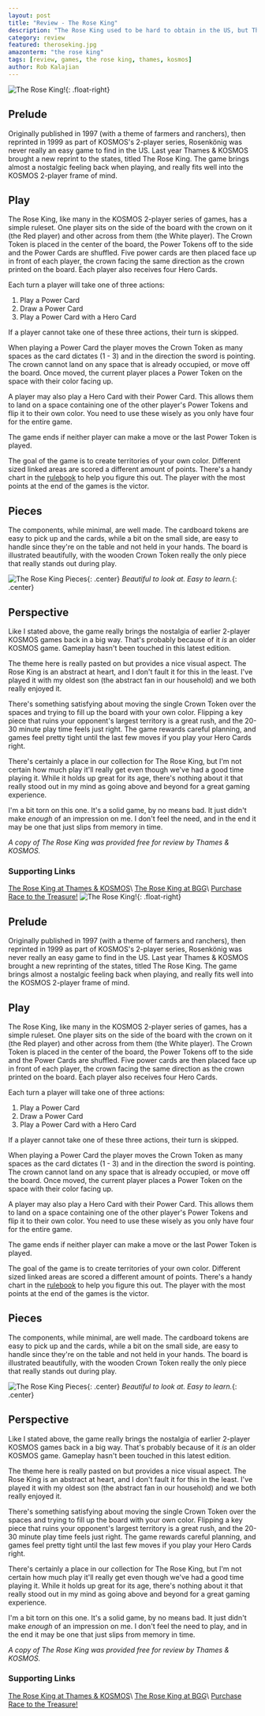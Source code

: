 ```yaml
---
layout: post
title: "Review - The Rose King"
description: "The Rose King used to be hard to obtain in the US, but Thames & KOSMOS brought us a new edition last year."
category: review
featured: theroseking.jpg
amazonterm: "the rose king"
tags: [review, games, the rose king, thames, kosmos]
author: Rob Kalajian
---
```


![The Rose King!](/images/theroseking/box.jpg){: .float-right}
<h2>Prelude</h2>

Originally published in 1997 (with a theme of farmers and ranchers), then reprinted in 1999 as part of KOSMOS's 2-player series, Rosenkönig was never really an easy game to find in the US. Last year Thames & KOSMOS brought a new reprint to the states, titled The Rose King. The game brings almost a nostalgic feeling back when playing, and really fits well into the KOSMOS 2-player frame of mind.

<h2>Play</h2>

The Rose King, like many in the KOSMOS 2-player series of games, has a simple ruleset. One player sits on the side of the board with the crown on it (the Red player) and other across from them (the White player). The Crown Token is placed in the center of the board, the Power Tokens off to the side and the Power Cards are shuffled. Five power cards are then placed face up in front of each player, the crown facing the same direction as the crown printed on the board. Each player also receives four Hero Cards.

Each turn a player will take one of three actions:

1. Play a Power Card
2. Draw a Power Card
3. Play a Power Card with a Hero Card

If a player cannot take one of these three actions, their turn is skipped.

When playing a Power Card the player moves the Crown Token as many spaces as the card dictates (1 - 3) and in the direction the sword is pointing. The crown cannot land on any space that is already occupied, or move off the board. Once moved, the current player places a Power Token on the space with their color facing up.

A player may also play a Hero Card with their Power Card. This allows them to land on a space containing one of the other player's Power Tokens and flip it to their own color. You need to use these wisely as you only have four for the entire game.

The game ends if neither player can make a move or the last Power Token is played.

The goal of the game is to create territories of your own color. Different sized linked areas are scored a different amount of points. There's a handy chart in the [rulebook](http://www.thamesandkosmos.com/manuals/full/691790_theroseking_manual.pdf) to help you figure this out. The player with the most points at the end of the games is the victor.

<h2>Pieces</h2>

The components, while minimal, are well made. The cardboard tokens are easy to pick up and the cards, while a bit on the small side, are easy to handle since they're on the table and not held in your hands. The board is illustrated beautifully, with the wooden Crown Token really the only piece that really stands out during play.

![The Rose King Pieces](/images/theroseking/pieces.jpg){: .center}
*Beautiful to look at. Easy to learn.*{: .center}

<h2>Perspective</h2>

Like I stated above, the game really brings the nostalgia of earlier 2-player KOSMOS games back in a big way. That's probably because of it *is* an older KOSMOS game. Gameplay hasn't been touched in this latest edition.

The theme here is really pasted on but provides a nice visual aspect. The Rose King is an abstract at heart, and I don't fault it for this in the least. I've played it with my oldest son (the abstract fan in our household) and we both really enjoyed it.

There's something satisfying about moving the single Crown Token over the spaces and trying to fill up the board with your own color. Flipping a key piece that ruins your opponent's largest territory is a great rush, and the 20-30 minute play time feels just right. The game rewards careful planning, and games feel pretty tight until the last few moves if you play your Hero Cards right.

There's certainly a place in our collection for The Rose King, but I'm not certain how much play it'll really get even though we've had a good time playing it. While it holds up great for its age, there's nothing about it that really stood out in my mind as going above and beyond for a great gaming experience.

I'm a bit torn on this one. It's a solid game, by no means bad. It just didn't make *enough* of an impression on me. I don't feel the need, and in the end it may be one that just slips from memory in time.

*A copy of The Rose King was provided free for review by Thames & KOSMOS.*

<h3>Supporting Links</h3>

[The Rose King at Thames & KOSMOS](http://www.thamesandkosmos.com/index.php/product/category/games/the-rose-king)\\
[The Rose King at BGG](https://boardgamegeek.com/boardgame/201/rose-king/images)\\
[Purchase Race to the Treasure!](http://amzn.to/2jFbLdx)
![The Rose King!](/images/theroseking/box.jpg){: .float-right}
<h2>Prelude</h2>

Originally published in 1997 (with a theme of farmers and ranchers), then reprinted in 1999 as part of KOSMOS's 2-player series, Rosenkönig was never really an easy game to find in the US. Last year Thames & KOSMOS brought a new reprinting of the states, titled The Rose King. The game brings almost a nostalgic feeling back when playing, and really fits well into the KOSMOS 2-player frame of mind.

<h2>Play</h2>

The Rose King, like many in the KOSMOS 2-player series of games, has a simple ruleset. One player sits on the side of the board with the crown on it (the Red player) and other across from them (the White player). The Crown Token is placed in the center of the board, the Power Tokens off to the side and the Power Cards are shuffled. Five power cards are then placed face up in front of each player, the crown facing the same direction as the crown printed on the board. Each player also receives four Hero Cards.

Each turn a player will take one of three actions:

1. Play a Power Card
2. Draw a Power Card
3. Play a Power Card with a Hero Card

If a player cannot take one of these three actions, their turn is skipped.

When playing a Power Card the player moves the Crown Token as many spaces as the card dictates (1 - 3) and in the direction the sword is pointing. The crown cannot land on any space that is already occupied, or move off the board. Once moved, the current player places a Power Token on the space with their color facing up.

A player may also play a Hero Card with their Power Card. This allows them to land on a space containing one of the other player's Power Tokens and flip it to their own color. You need to use these wisely as you only have four for the entire game.

The game ends if neither player can make a move or the last Power Token is played.

The goal of the game is to create territories of your own color. Different sized linked areas are scored a different amount of points. There's a handy chart in the [rulebook](http://www.thamesandkosmos.com/manuals/full/691790_theroseking_manual.pdf) to help you figure this out. The player with the most points at the end of the games is the victor.

<h2>Pieces</h2>

The components, while minimal, are well made. The cardboard tokens are easy to pick up and the cards, while a bit on the small side, are easy to handle since they're on the table and not held in your hands. The board is illustrated beautifully, with the wooden Crown Token really the only piece that really stands out during play.

![The Rose King Pieces](/images/theroseking/pieces.jpg){: .center}
*Beautiful to look at. Easy to learn.*{: .center}

<h2>Perspective</h2>

Like I stated above, the game really brings the nostalgia of earlier 2-player KOSMOS games back in a big way. That's probably because of it *is* an older KOSMOS game. Gameplay hasn't been touched in this latest edition.

The theme here is really pasted on but provides a nice visual aspect. The Rose King is an abstract at heart, and I don't fault it for this in the least. I've played it with my oldest son (the abstract fan in our household) and we both really enjoyed it.

There's something satisfying about moving the single Crown Token over the spaces and trying to fill up the board with your own color. Flipping a key piece that ruins your opponent's largest territory is a great rush, and the 20-30 minute play time feels just right. The game rewards careful planning, and games feel pretty tight until the last few moves if you play your Hero Cards right.

There's certainly a place in our collection for The Rose King, but I'm not certain how much play it'll really get even though we've had a good time playing it. While it holds up great for its age, there's nothing about it that really stood out in my mind as going above and beyond for a great gaming experience.

I'm a bit torn on this one. It's a solid game, by no means bad. It just didn't make *enough* of an impression on me. I don't feel the need to play, and in the end it may be one that just slips from memory in time.

*A copy of The Rose King was provided free for review by Thames & KOSMOS.*

<h3>Supporting Links</h3>

[The Rose King at Thames & KOSMOS](http://www.thamesandkosmos.com/index.php/product/category/games/the-rose-king)\\
[The Rose King at BGG](https://boardgamegeek.com/boardgame/201/rose-king/images)\\
[Purchase Race to the Treasure!](http://amzn.to/2jFbLdx)
